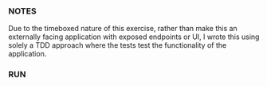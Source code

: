 ### NOTES

Due to the timeboxed nature of this exercise, rather than make this an externally facing application with exposed endpoints or UI, I wrote this using solely a TDD approach where the tests test the functionality of the application.

### RUN

